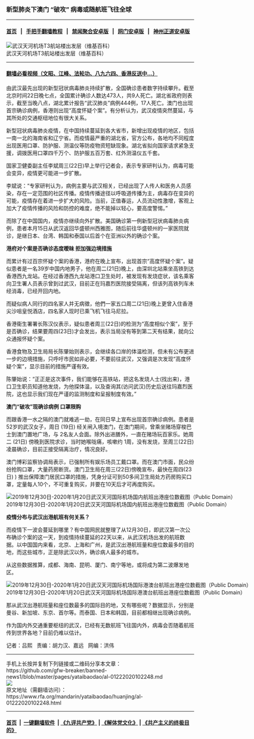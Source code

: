 ### 新型肺炎下澳门 “破攻”   病毒或随航班飞往全球
------------------------

#### [首页](https://github.com/gfw-breaker/banned-news1/blob/master/README.md) &nbsp;&nbsp;|&nbsp;&nbsp; [手把手翻墙教程](https://github.com/gfw-breaker/guides/wiki) &nbsp;&nbsp;|&nbsp;&nbsp; [禁闻聚合安卓版](https://github.com/gfw-breaker/bn-android) &nbsp;&nbsp;|&nbsp;&nbsp; [网门安卓版](https://github.com/oGate2/oGate) &nbsp;&nbsp;|&nbsp;&nbsp; [神州正道安卓版](https://github.com/SzzdOgate/update) 



<div id="headerimg">
 <img alt="武汉天河机场T3航站楼出发层（维基百科）" src="https://www.rfa.org/mandarin/yataibaodao/huanjing/al-01222020102248.html/0122a.jpg/@@images/6856fca9-0a01-4daf-a9c7-ec06a65209a2.jpeg" title="武汉天河机场T3航站楼出发层（维基百科）"/>
 <div id="headerimgcontents">
  <div id="headerimgcaption">
   <span>
    武汉天河机场T3航站楼出发层（维基百科）
   </span>
   <!-- zoomattribute -->
  </div>
  <!-- headerimgcaption -->
 </div>
 <!-- headerimagecontents -->
</div>

<hr/>


#### [翻墙必看视频（文昭、江峰、法轮功、八九六四、香港反送中...）](http://167.172.214.107/home.html)

<div id="storytext">
 <div>
  <div class="slot_header">
  </div>
 </div>
 <p>
  由武汉最先出现的新型冠状病毒肺炎持续扩散，全国确诊患者数字持续攀升。截至北京时间22日晚七点，全国累计确诊人数达473人，共9人死亡。湖北省政府则表示，截至当晚八点，湖北累计报告“武汉肺炎”病例444例，17人死亡。澳门也出现首宗确诊病例，香港则出现“高度怀疑个案”。有分析认为，武汉疫情突然蔓延，与其所处的交通枢纽地位有很大关系。
 </p>
 <p>
  新型冠状病毒肺炎疫情，在中国持续蔓延到各大省市，新增出现疫情的地区，包括一南一北的海南省和辽宁省。而疫情最严重的湖北省，官方公布，各地均不同程度出现医用口罩、防护服、测温仪等防疫物资短缺现象。湖北省拟向国家请求紧急支援，调拨医用口罩四千万个、防护服五百万套、红外测温仪五千套。
 </p>
 <p>
  国家卫健委副主任李斌周三(22日)早上举行记者会，表示专家研判认为，病毒可能会变异，疫情更可能进一步扩散。
 </p>
 <p>
  李斌说：“专家研判认为，病例主要与武汉相关，已经出现了人传人和医务人员感染，存在一定范围的社区传播。疫情传播途径以呼吸道传播为主，病毒存在变异的可能，疫情存在着进一步扩大的风险。当前，正值春运，人员流动性激增，客观上加大了疫情传播的风险和防控的难度，绝不能掉以轻心，要高度警惕。”
 </p>
 <p>
  而除了在中国国内，疫情亦继续向外扩散。美国确诊第一例新型冠状病毒肺炎病例，患者本月15日从武汉返回华盛顿州西雅图，随后前往华盛顿州的一家医院就诊，是继日本、台湾、韩国和泰国以后首个在亚洲以外的确诊个案。
 </p>
 <p>
 </p>
 <p>
 </p>
 <p>
  <b>
   港府对个案是否确诊态度暧昧
  </b>
  <b>
  </b>
  <b>
   拒加强边境措施
  </b>
 </p>
 <p>
  而累计有过百宗怀疑个案的香港，港府在晚上宣布，出现首宗“高度怀疑个案”。疑似患者是一名39岁中国内地男子，他在周二(21日)晚上，由深圳北站乘坐高铁到达香港西九龙站。在经过香港西九龙站港口卫生处时，被发现有发烧症状，该名乘客向卫生署人员表示曾到过武汉，目前正在玛嘉烈医院接受隔离，但该列高铁列车未经消毒，已经开回内地。
 </p>
 <p>
  而疑似病人同行的四名家人并无病徵，他們一家五口周二(21日)晚上更曾入住香港尖沙咀皇悦酒店，四名家人现时已乘飞机飞往马尼拉。
 </p>
 <p>
  香港衞生署署长陈汉仪表示，疑似患者周三(22日)的检测为“高度相似个案”，至于是否确诊，结果要周四(23日)才会发出，表示当局没有等到第二天有结果，就向公众通报怀疑个案。
 </p>
 <p>
  香港食物及卫生局局长陈肇始则表示，会继续各口岸的体温检测，但未有公布更进一步的边境措施，只呼吁市民如非必要，不要前往武汉，又强调是次发现“高度怀疑个案”，显示目前的措施严谨有效。
 </p>
 <p>
  陈肇始说：“正正是这次事件，我们能够在高铁站，把这名发烧人士(找出来)，港口卫生职员知道他发烧，为他探体温，以及查询其(访问武汉)历史后送往玛嘉烈医院，这也显示我们现在严谨的监测制度和呈报制度有效。”
 </p>
 <p>
  <b>
   澳门“破攻”现确诊病例 口罩限购
  </b>
  <b>
  </b>
 </p>
 <p>
  而跟香港一水之隔的澳门就难逃一劫，在同日早上宣布出现首宗确诊病例。患者是 52岁的武汉女子，周日 (19日) 经关闸入境澳门，在澳门期间，曾乘坐赌场穿梭巴士到澳门置地广场，与 2名友人会面。除外出进膳外，一直在赌场玩百家乐。她周二 (21日) 傍晚到医院求诊，当时她喉咙痛，咳嗽约 1周，没有发烧，至周三(22日)凌晨确诊，目前正接受隔离治疗，情况良好。
 </p>
 <p>
  澳门博彩监察协调局表示，已强制所有娱乐场员工戴口罩。而在澳门市面，民众纷纷抢购口罩，大量药房断货。澳门卫生局在周三(22日)傍晚宣布，最快在周四(23日) ) 推出保障澳门居民口罩的措施，凭身分证可到50多间卫生局处方药房购买口罩，定量每人10个，不可重复购买，并要在10天后才可再度购买。
 </p>
 <p>
  <div class="image-inline captioned" style="width:680px;">
   <div style="width:680px;">
    <img alt="2019年12月30日-2020年1月20日武汉天河国际机场国内航班出港座位数截图（Public  Domain）" src="https://www.rfa.org/mandarin/yataibaodao/huanjing/al-01222020102248.html/0120.jpg" title="2019年12月30日-2020年1月20日武汉天河国际机场国内航班出港座位数截图（Public  Domain）"/>
   </div>
   <div class="image-caption">
    <span style="width:680px;">
     2019年12月30日-2020年1月20日武汉天河国际机场国内航班出港座位数截图（Public  Domain）
    </span>
    <span class="copyright">
    </span>
   </div>
  </div>
 </p>
 <p>
  <b>
   疫情分布与武汉出港航班有何关系？
  </b>
 </p>
 <p>
  而疫情下一波会蔓延到哪里？有中国网民就整理了从12月30日，即武汉第一次公布确诊个案的这一天，到疫情持续蔓延的22天以来，从武汉机场出发的航班数据。以中国国内来看，北京、上海和广州，是武汉出港航班量和座位数最多的目的地，而这些城市，正是除武汉以外，确诊病人最多的城市。
 </p>
 <p>
  从这些数据推算，成都、海南、昆明、厦门、南宁等地，或将成为第二波爆发地区。
 </p>
 <p>
  <div class="image-inline captioned" style="width:680px;">
   <div style="width:680px;">
    <img alt="2019年12月30日-2020年1月20日武汉天河国际机场国际港澳台航班出港座位数截图（Public  Domain）" src="https://www.rfa.org/mandarin/yataibaodao/huanjing/al-01222020102248.html/0122.jpg" title="2019年12月30日-2020年1月20日武汉天河国际机场国际港澳台航班出港座位数截图（Public  Domain）"/>
   </div>
   <div class="image-caption">
    <span style="width:680px;">
     2019年12月30日-2020年1月20日武汉天河国际机场国际港澳台航班出港座位数截图（Public  Domain）
    </span>
    <span class="copyright">
    </span>
   </div>
  </div>
 </p>
 <p>
  那从武汉出港航班量和座位数最多的国际目的地，又有哪些呢？数据显示，分别是曼谷、新加坡、东京、首尔等。而泰国、日本和韩国，目前都相继出现确诊病例。
 </p>
 <p>
  作为国内外交通重要枢纽的武汉，已经有无数航班飞往国内外，病毒会否随着航班传到世界各地？目前仍难以估计。
 </p>
 <p>
  记者：吕熙   责编：胡力汉、嘉远   网编：洪伟
 </p>
</div>

<hr/>
手机上长按并复制下列链接或二维码分享本文章：<br/>
https://github.com/gfw-breaker/banned-news1/blob/master/pages/yataibaodao/al-01222020102248.md <br/>
<a href='https://github.com/gfw-breaker/banned-news1/blob/master/pages/yataibaodao/al-01222020102248.md'><img src='https://github.com/gfw-breaker/banned-news1/blob/master/pages/yataibaodao/al-01222020102248.md.png'/></a> <br/>
原文地址（需翻墙访问）：https://www.rfa.org/mandarin/yataibaodao/huanjing/al-01222020102248.html


------------------------
#### [首页](https://github.com/gfw-breaker/banned-news1/blob/master/README.md) &nbsp;|&nbsp; [一键翻墙软件](https://github.com/gfw-breaker/nogfw/blob/master/README.md) &nbsp;| [《九评共产党》](https://github.com/gfw-breaker/9ping.md/blob/master/README.md#九评之一评共产党是什么) | [《解体党文化》](https://github.com/gfw-breaker/jtdwh.md/blob/master/README.md) | [《共产主义的终极目的》](https://github.com/gfw-breaker/gczydzjmd.md/blob/master/README.md)


<img src='http://gfw-breaker.win/banned-news/pages/yataibaodao/al-01222020102248.md' width='0px' height='0px'/>